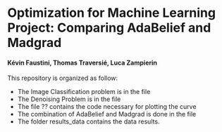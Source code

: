# Optimization for Machine Learning Project: Comparing AdaBelief and Madgrad
#### Kévin Faustini, Thomas Traversié, Luca Zampierin

This repository is organized as follow:
- The Image Classification problem is in the file 
- The Denoising Problem is in the file
- The file ?? contains the code necessary for plotting the curve
- The combination of AdaBelief and Madgrad is done in the file 
- The folder results_data contains the data results.
